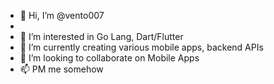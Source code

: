- 👋 Hi, I’m @vento007
- 
- 👀 I’m interested in Go Lang, Dart/Flutter
- 🌱 I’m currently creating various mobile apps, backend APIs
- 💞️ I’m looking to collaborate on Mobile Apps
- 📫 PM me somehow

<!---
vento007/vento007 is a ✨ special ✨ repository because its `README.md` (this file) appears on your GitHub profile.
You can click the Preview link to take a look at your changes.
--->

